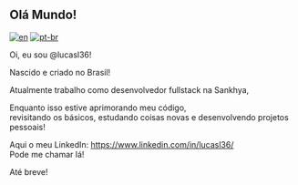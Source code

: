 ## Olá Mundo!
[![en](https://img.shields.io/badge/lang-en-blue.svg)](https://github.com/lucasl36/lucasl36/blob/main/README.md)
[![pt-br](https://img.shields.io/badge/lang-pt--br-green.svg)](https://github.com/lucasl36/lucasl36/blob/main/README.pt-br.md)

Oi, eu sou @lucasl36!  
  
Nascido e criado no Brasil!  
  
Atualmente trabalho como desenvolvedor fullstack na Sankhya,  
  
Enquanto isso estive aprimorando meu código,  
revisitando os básicos, estudando coisas novas e desenvolvendo projetos pessoais!  
  
Aqui o meu LinkedIn: https://www.linkedin.com/in/lucasl36/  
Pode me chamar lá!  
  
Até breve!